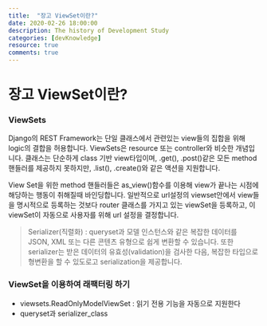 ```yaml
---
title:  "장고 ViewSet이란?"
date: 2020-02-26 18:00:00
description: The history of Development Study
categories: [devKnowledge]
resource: true
comments: true
---
```

# 장고 ViewSet이란?
### ViewSets
Django의 REST Framework는 단일 클래스에서 관련있는 view들의 집합을 위해 logic의 결합을 허용합니다. 
ViewSets은 resource 또는 controller와 비슷한 개념입니다.
클래스는 단순하게 class 기반 view타입이며, .get(), .post()같은 모든 method 핸들러를 제공하지 못하지만, .list(), .create()와 같은 액션을 지원합니다.

View Set을 위한 method 핸들러들은 as_view()함수를 이용해 view가 끝나는 시점에 해당하는 행동이 취해질때 바인딩합니다.
일반적으로 url설정의 viewset안에서 view들을 명시적으로 등록하는 것보다 router 클래스를 가지고 있는 viewSet을 등록하고, 이 viewSet이 자동으로 사용자를 위해 url 설정을 결정합니다.

> Serializer(직렬화) : queryset과 모델 인스턴스와 같은 복잡한 데이터를 JSON, XML 또는 다른 콘텐츠 유형으로 쉽게 변환할 수 있습니다. 또한 serializer는 받은 데이터의 유효성(validation)을 검사한 다음, 복잡한 타입으로 형변환을 할 수 있도로고 serialization을 제공합니다. 

### ViewSet을 이용하여 래팩터링 하기
- viewsets.ReadOnlyModelViewSet : 읽기 전용 기능을 자동으로 지원한다
- queryset과 serializer_class 

